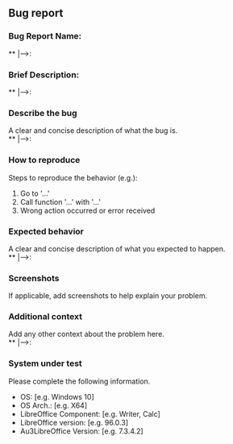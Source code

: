 ## Bug report

### Bug Report Name: 
**	|-->:

### Brief Description: 
**	|-->: 

### Describe the bug 

A clear and concise description of what the bug is. <br>
**	|-->:

### How to reproduce 

Steps to reproduce the behavior (e.g.):

1. Go to '...'
2. Call function '...' with '...' 
3. Wrong action occurred or error received

### Expected behavior

A clear and concise description of what you expected to happen. <br>
**	|-->:

### Screenshots

If applicable, add screenshots to help explain your problem. <br>

### Additional context

Add any other context about the problem here. <br>
**	|-->:

### System under test

Please complete the following information.

- OS: [e.g. Windows 10]
- OS Arch.: [e.g. X64]
- LibreOffice Component: [e.g. Writer, Calc]
- LibreOffice version: [e.g. 96.0.3]
- Au3LibreOffice Version: [e.g. 7.3.4.2]
